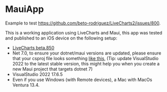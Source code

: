 # MauiApp

Example to test https://github.com/beto-rodriguez/LiveCharts2/issues/800.

This is a working application using LiveCharts and Maui, this app was tested and published to an iOS device on the following setup:

- [LiveCharts beta.850](https://www.nuget.org/packages/LiveChartsCore/2.0.0-beta.810)
- Net 7.0, to ensure your dotnet/maui versions are updated, please ensure that your csproj file looks something [like this](https://github.com/beto-rodriguez/MauiApp-LiveCharts/blob/master/MauiApp4.csproj), (Tip: update VisualStudio 2022 to the latest stable version, this might help you when you create a new Maui project that targets dotnet 7)
- VisualStudio 2022 17.6.5
- Even if you use Windows (with Remote devices), a Mac with MacOs Ventura 13.4.
